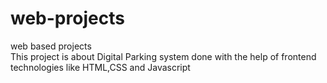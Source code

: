 # web-projects
web based projects
<br>
This project is about Digital Parking system done with the help of frontend technologies like HTML,CSS and Javascript
